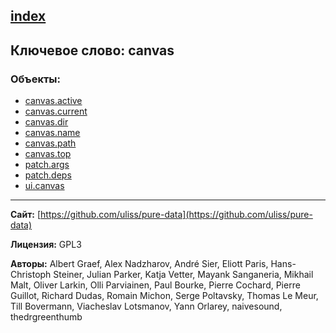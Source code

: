 [index](../index.html)
---

## Ключевое слово: canvas

### Объекты:
* [canvas.active](../canvas.active.html)
* [canvas.current](../canvas.current.html)
* [canvas.dir](../canvas.dir.html)
* [canvas.name](../canvas.name.html)
* [canvas.path](../canvas.path.html)
* [canvas.top](../canvas.top.html)
* [patch.args](../patch.args.html)
* [patch.deps](../patch.deps.html)
* [ui.canvas](../ui.canvas.html)

---
**Сайт:** [https://github.com/uliss/pure-data](https://github.com/uliss/pure-data)

**Лицензия:** GPL3

**Авторы:** Albert Graef, Alex Nadzharov, André Sier, Eliott Paris, Hans-Christoph Steiner, Julian Parker, Katja Vetter, Mayank Sanganeria, Mikhail Malt, Oliver Larkin, Olli Parviainen, Paul Bourke, Pierre Cochard, Pierre Guillot, Richard Dudas, Romain Michon, Serge Poltavsky, Thomas Le Meur, Till Bovermann, Viacheslav Lotsmanov, Yann Orlarey, naivesound, thedrgreenthumb
